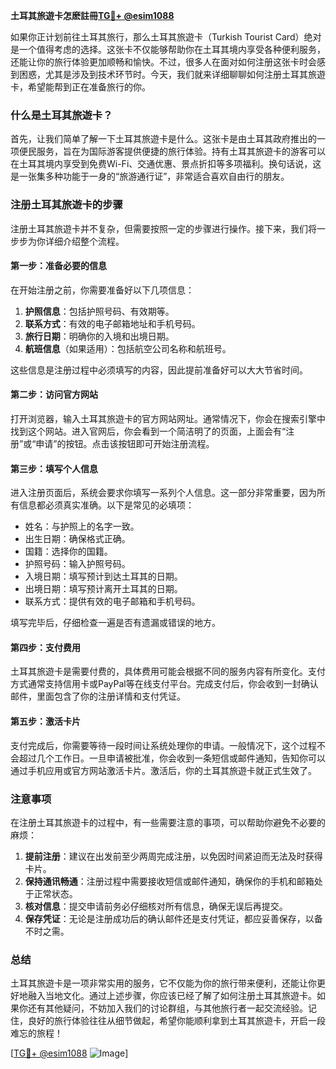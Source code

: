 **土耳其旅遊卡怎麽註冊[TG💪+ @esim1088](https://t.me/s/esim1088)**

如果你正计划前往土耳其旅行，那么土耳其旅遊卡（Turkish Tourist Card）绝对是一个值得考虑的选择。这张卡不仅能够帮助你在土耳其境内享受各种便利服务，还能让你的旅行体验更加顺畅和愉快。不过，很多人在面对如何注册这张卡时会感到困惑，尤其是涉及到技术环节时。今天，我们就来详细聊聊如何注册土耳其旅遊卡，希望能帮到正在准备旅行的你。

### 什么是土耳其旅遊卡？

首先，让我们简单了解一下土耳其旅遊卡是什么。这张卡是由土耳其政府推出的一项便民服务，旨在为国际游客提供便捷的旅行体验。持有土耳其旅遊卡的游客可以在土耳其境内享受到免费Wi-Fi、交通优惠、景点折扣等多项福利。换句话说，这是一张集多种功能于一身的“旅游通行证”，非常适合喜欢自由行的朋友。

### 注册土耳其旅遊卡的步骤

注册土耳其旅遊卡并不复杂，但需要按照一定的步骤进行操作。接下来，我们将一步步为你详细介绍整个流程。

#### 第一步：准备必要的信息

在开始注册之前，你需要准备好以下几项信息：
1. **护照信息**：包括护照号码、有效期等。
2. **联系方式**：有效的电子邮箱地址和手机号码。
3. **旅行日期**：明确你的入境和出境日期。
4. **航班信息**（如果适用）：包括航空公司名称和航班号。

这些信息是注册过程中必须填写的内容，因此提前准备好可以大大节省时间。

#### 第二步：访问官方网站

打开浏览器，输入土耳其旅遊卡的官方网站网址。通常情况下，你会在搜索引擎中找到这个网站。进入官网后，你会看到一个简洁明了的页面，上面会有“注册”或“申请”的按钮。点击该按钮即可开始注册流程。

#### 第三步：填写个人信息

进入注册页面后，系统会要求你填写一系列个人信息。这一部分非常重要，因为所有信息都必须真实准确。以下是常见的必填项：

- 姓名：与护照上的名字一致。
- 出生日期：确保格式正确。
- 国籍：选择你的国籍。
- 护照号码：输入护照号码。
- 入境日期：填写预计到达土耳其的日期。
- 出境日期：填写预计离开土耳其的日期。
- 联系方式：提供有效的电子邮箱和手机号码。

填写完毕后，仔细检查一遍是否有遗漏或错误的地方。

#### 第四步：支付费用

土耳其旅遊卡是需要付费的，具体费用可能会根据不同的服务内容有所变化。支付方式通常支持信用卡或PayPal等在线支付平台。完成支付后，你会收到一封确认邮件，里面包含了你的注册详情和支付凭证。

#### 第五步：激活卡片

支付完成后，你需要等待一段时间让系统处理你的申请。一般情况下，这个过程不会超过几个工作日。一旦申请被批准，你会收到一条短信或邮件通知，告知你可以通过手机应用或官方网站激活卡片。激活后，你的土耳其旅遊卡就正式生效了。

### 注意事项

在注册土耳其旅遊卡的过程中，有一些需要注意的事项，可以帮助你避免不必要的麻烦：

1. **提前注册**：建议在出发前至少两周完成注册，以免因时间紧迫而无法及时获得卡片。
2. **保持通讯畅通**：注册过程中需要接收短信或邮件通知，确保你的手机和邮箱处于正常状态。
3. **核对信息**：提交申请前务必仔细核对所有信息，确保无误后再提交。
4. **保存凭证**：无论是注册成功后的确认邮件还是支付凭证，都应妥善保存，以备不时之需。

### 总结

土耳其旅遊卡是一项非常实用的服务，它不仅能为你的旅行带来便利，还能让你更好地融入当地文化。通过上述步骤，你应该已经了解了如何注册土耳其旅遊卡。如果你还有其他疑问，不妨加入我们的讨论群组，与其他旅行者一起交流经验。记住，良好的旅行体验往往从细节做起，希望你能顺利拿到土耳其旅遊卡，开启一段难忘的旅程！

[[TG💪+ @esim1088](https://t.me/s/esim1088) ![Image](https://i.postimg.cc/4NQfJmqS/Snipaste-2025-05-13-00-14-12.png)]